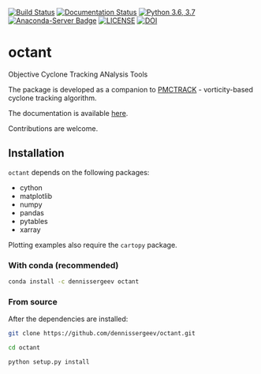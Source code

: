 [![Build Status](https://travis-ci.com/dennissergeev/octant.svg?branch=master)](https://travis-ci.com/dennissergeev/octant)
[![Documentation Status](https://readthedocs.org/projects/octant-docs/badge/?version=latest)](https://octant-docs.readthedocs.io/en/latest/?badge=latest)
[![Python 3.6, 3.7](https://img.shields.io/badge/python-3.6,3.7-blue.svg)](https://www.python.org/downloads/release/python-360/)
[![Anaconda-Server Badge](https://anaconda.org/dennissergeev/octant/badges/version.svg)](https://anaconda.org/dennissergeev/octant)
[![LICENSE](https://anaconda.org/dennissergeev/octant/badges/license.svg)](LICENSE)
[![DOI](https://zenodo.org/badge/DOI/10.5281/zenodo.1313078.svg)](https://doi.org/10.5281/zenodo.1313078)


# octant
Objective Cyclone Tracking ANalysis Tools

The package is developed as a companion to [PMCTRACK](https://github.com/dennissergeev/pmctrack) - vorticity-based cyclone tracking algorithm.

The documentation is available [here](https://octant-docs.readthedocs.io/en/latest/).

Contributions are welcome.

## Installation
`octant` depends on the following packages:
  - cython
  - matplotlib
  - numpy
  - pandas
  - pytables
  - xarray

Plotting examples also require the `cartopy` package.

### With conda (recommended)
```bash
conda install -c dennissergeev octant
```

### From source
After the dependencies are installed:
```bash
git clone https://github.com/dennissergeev/octant.git

cd octant

python setup.py install
```

